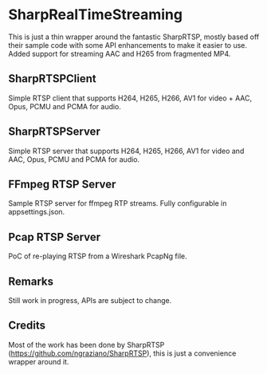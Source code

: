 # SharpRealTimeStreaming
This is just a thin wrapper around the fantastic SharpRTSP, mostly based off their sample code with some API enhancements to make it easier to use. Added support for streaming AAC and H265 from fragmented MP4.

## SharpRTSPClient
Simple RTSP client that supports H264, H265, H266, AV1 for video + AAC, Opus, PCMU and PCMA for audio.

## SharpRTSPServer
Simple RTSP server that supports H264, H265, H266, AV1 for video and AAC, Opus, PCMU and PCMA for audio. 

## FFmpeg RTSP Server
Sample RTSP server for ffmpeg RTP streams. Fully configurable in appsettings.json.

## Pcap RTSP Server
PoC of re-playing RTSP from a Wireshark PcapNg file. 

## Remarks
Still work in progress, APIs are subject to change.

## Credits
Most of the work has been done by SharpRTSP (https://github.com/ngraziano/SharpRTSP), this is just a convenience wrapper around it.